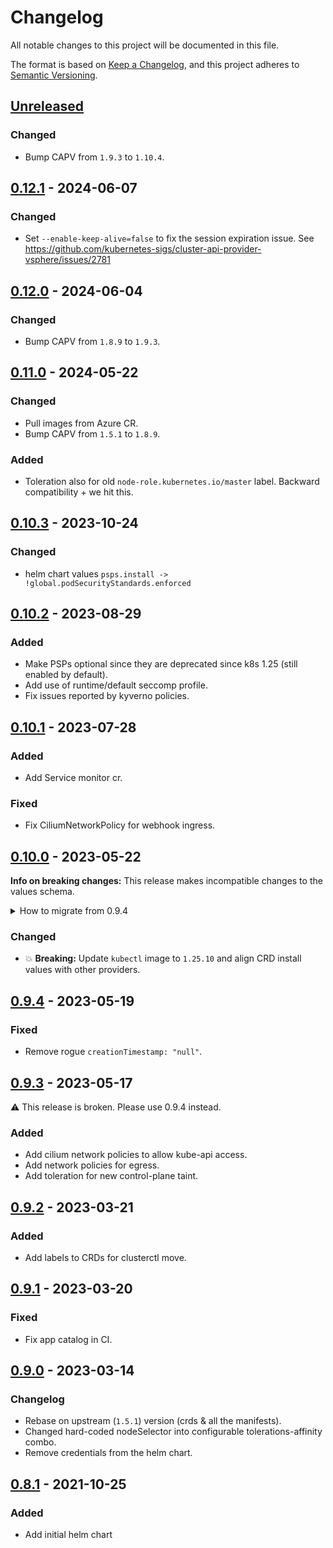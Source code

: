 # Changelog

All notable changes to this project will be documented in this file.

The format is based on [Keep a Changelog](https://keepachangelog.com/en/1.0.0/),
and this project adheres to [Semantic Versioning](https://semver.org/spec/v2.0.0.html).

## [Unreleased]

### Changed

- Bump CAPV from `1.9.3` to `1.10.4`.

## [0.12.1] - 2024-06-07

### Changed

- Set `--enable-keep-alive=false` to fix the session expiration issue. See https://github.com/kubernetes-sigs/cluster-api-provider-vsphere/issues/2781

## [0.12.0] - 2024-06-04

### Changed

- Bump CAPV from `1.8.9` to `1.9.3`.
 
## [0.11.0] - 2024-05-22

### Changed

- Pull images from Azure CR.
- Bump CAPV from `1.5.1` to `1.8.9`.

### Added

- Toleration also for old `node-role.kubernetes.io/master` label. Backward compatibility + we hit this.

## [0.10.3] - 2023-10-24

### Changed

- helm chart values `psps.install -> !global.podSecurityStandards.enforced`

## [0.10.2] - 2023-08-29

### Added

- Make PSPs optional since they are deprecated since k8s 1.25 (still enabled by default).
- Add use of runtime/default seccomp profile.
- Fix issues reported by kyverno policies. 

## [0.10.1] - 2023-07-28

### Added

- Add Service monitor cr.

### Fixed

- Fix CiliumNetworkPolicy for webhook ingress.

## [0.10.0] - 2023-05-22

**Info on breaking changes:** This release makes incompatible changes to the values schema.

<details>
<summary>How to migrate from 0.9.4</summary>

To migrate from `0.9.4`, the `crds` entry in `values.yaml` has been replaced with `crdInstall`. If these were
overridden when the chart was installed then the values must be updated to reflect the new structure. If these
were left as default then no action is required.
</details>

### Changed

- :boom: **Breaking:** Update `kubectl` image to `1.25.10` and align CRD install values with other providers.

## [0.9.4] - 2023-05-19

### Fixed

- Remove rogue `creationTimestamp: "null"`.

## [0.9.3] - 2023-05-17

:warning: This release is broken. Please use 0.9.4 instead.

### Added

- Add cilium network policies to allow kube-api access.
- Add network policies for egress.
- Add toleration for new control-plane taint.

## [0.9.2] - 2023-03-21

### Added

- Add labels to CRDs for clusterctl move.

## [0.9.1] - 2023-03-20

### Fixed

- Fix app catalog in CI.

## [0.9.0] - 2023-03-14

### Changelog

- Rebase on upstream (`1.5.1`) version (crds & all the manifests).
- Changed hard-coded nodeSelector into configurable tolerations-affinity combo.
- Remove credentials from the helm chart.

## [0.8.1] - 2021-10-25

### Added

- Add initial helm chart

[Unreleased]: https://github.com/giantswarm/cluster-api-provider-vsphere-app/compare/v0.12.1...HEAD
[0.12.1]: https://github.com/giantswarm/cluster-api-provider-vsphere-app/compare/v0.12.0...v0.12.1
[0.12.0]: https://github.com/giantswarm/cluster-api-provider-vsphere-app/compare/v0.11.0...v0.12.0
[0.11.0]: https://github.com/giantswarm/cluster-api-provider-vsphere-app/compare/v0.10.3...v0.11.0
[0.10.3]: https://github.com/giantswarm/cluster-api-provider-vsphere-app/compare/v0.10.2...v0.10.3
[0.10.2]: https://github.com/giantswarm/cluster-api-provider-vsphere-app/compare/v0.10.1...v0.10.2
[0.10.1]: https://github.com/giantswarm/cluster-api-provider-vsphere-app/compare/v0.10.0...v0.10.1
[0.10.0]: https://github.com/giantswarm/cluster-api-provider-vsphere-app/compare/v0.9.4...v0.10.0
[0.9.4]: https://github.com/giantswarm/cluster-api-provider-vsphere-app/compare/v0.9.3...v0.9.4
[0.9.3]: https://github.com/giantswarm/cluster-api-provider-vsphere-app/compare/v0.9.2...v0.9.3
[0.9.2]: https://github.com/giantswarm/cluster-api-provider-vsphere-app/compare/v0.9.1...v0.9.2
[0.9.1]: https://github.com/giantswarm/cluster-api-provider-vsphere-app/compare/v0.9.0...v0.9.1
[0.9.0]: https://github.com/giantswarm/cluster-api-provider-vsphere-app/compare/v0.8.1...v0.9.0
[0.8.1]: https://github.com/giantswarm/cluster-api-provider-vsphere-app/releases/tag/v0.8.1
